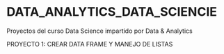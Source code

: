 # DATA_ANALYTICS_DATA_SCIENCIE
Proyectos del curso Data Science impartido por Data &amp; Analytics 

PROYECTO 1: CREAR DATA FRAME Y MANEJO DE LISTAS 
